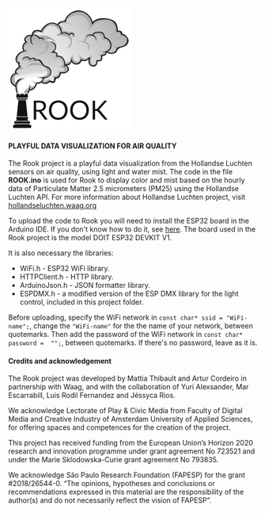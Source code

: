 ![Rook](https://github.com/arturvc/ROOK/raw/master/Rook-logo-250x250.png "Rook")
#### PLAYFUL DATA VISUALIZATION FOR AIR QUALITY

The Rook project is a playful data visualization from the Hollandse Luchten sensors on air quality, using light and water mist. The code in the file **ROOK.ino** is used for Rook to display color and mist based on the hourly data of Particulate Matter 2.5 micrometers (PM25) using the Hollandse Luchten API. For more information about Hollandse Luchten project, visit [hollandseluchten.waag.org](https://hollandseluchten.waag.org/)

To upload the code to Rook you will need to install the ESP32 board in the Arduino IDE. If you don't know how to do it, see [here](https://randomnerdtutorials.com/installing-the-esp32-board-in-arduino-ide-windows-instructions/). The board used in the Rook project is the model DOIT ESP32 DEVKIT V1. 

It is also necessary the libraries:
* WiFi.h - ESP32 WiFi library. 
* HTTPClient.h - HTTP library.
* ArduinoJson.h - JSON formatter library.
* ESPDMX.h - a modified version of the ESP DMX library for the light control, included in this project folder.

Before uploading, specify the WiFi network in  `const char* ssid = "WiFi-name";`, change the `"WiFi-name"` for the the name of your network, between quotemarks. Then add the password of the WiFi network in `const char* password =  "";`, between quotemarks. If there's no password, leave as it is.

#### Credits and acknowledgement

The Rook project was developed by Mattia Thibault and Artur Cordeiro in partnership with Waag, and with the collaboration of Yuri Alexsander, Mar Escarrabill, Luis Rodil Fernandez and Jéssyca Rios.

We acknowledge Lectorate of Play & Civic Media from Faculty of Digital Media and Creative Industry of Amsterdam University of Applied Sciences, for offering spaces and competences for the creation of the project.

This project has received funding from the European Union’s Horizon 2020 research and innovation programme under grant agreement No 723521 and under the Marie Sklodowska-Curie grant agreement No 793835.

We acknowledge São Paulo Research Foundation (FAPESP) for the grant #2018/26544-0.
“The opinions, hypotheses and conclusions or recommendations expressed in this material are the responsibility of the author(s) and do not necessarily reflect the vision of FAPESP”.
